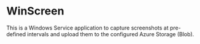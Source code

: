# WinScreen
This is a Windows Service application to capture screenshots at pre-defined intervals and upload them to the configured Azure Storage (Blob).
